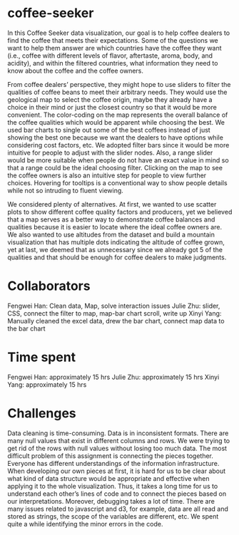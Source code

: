 # coffee-seeker

In this Coffee Seeker data visualization, our goal is to help coffee dealers to find the coffee that meets their expectations. Some of the questions we want to help them answer are which countries have the coffee they want (i.e., coffee with different levels of flavor, aftertaste, aroma, body, and acidity), and within the filtered countries, what information they need to know about the coffee and the coffee owners. 
	
From coffee dealers’ perspective, they might hope to use sliders to filter the qualities of coffee beans to meet their arbitrary needs. They would use the geological map to select the coffee origin, maybe they already have a choice in their mind or just the closest country so that it would be more convenient. The color-coding on the map represents the overall balance of the coffee qualities which would be apparent while choosing the best. We used bar charts to single out some of the best coffees instead of just showing the best one because we want the dealers to have options while considering cost factors, etc.
We adopted filter bars since it would be more intuitive for people to adjust with the slider nodes. Also, a range slider would be more suitable when people do not have an exact value in mind so that a range could be the ideal choosing filter. Clicking on the map to see the coffee owners is also an intuitive step for people to view further choices. Hovering for tooltips is a conventional way to show people details while not so intruding to fluent viewing.

We considered plenty of alternatives. At first, we wanted to use scatter plots to show different coffee quality factors and producers, yet we believed that a map serves as a better way to demonstrate coffee balances and qualities because it is easier to locate where the ideal coffee owners are. We also wanted to use altitudes from the dataset and build a mountain visualization that has multiple dots indicating the altitude of coffee grown, yet at last, we deemed that as unnecessary since we already got 5 of the qualities and that should be enough for coffee dealers to make judgments.

# Collaborators
Fengwei Han: Clean data, Map, solve interaction issues
Julie Zhu: slider, CSS, connect the filter to map, map-bar chart scroll, write up
Xinyi Yang: Manually cleaned the excel data, drew the  bar chart, connect map data to the bar chart

# Time spent
Fengwei Han: approximately 15 hrs
Julie Zhu: approximately 15 hrs
Xinyi Yang: approximately 15 hrs

# Challenges
Data cleaning is time-consuming. Data is in inconsistent formats. There are many null values that exist in different columns and rows. We were trying to get rid of the rows with null values without losing too much data. The most difficult problem of this assignment is connecting the pieces together. Everyone has different understandings of the information infrastructure.  When developing our own pieces at first, it is hard for us to be clear about what kind of data structure would be appropriate and effective when applying it to the whole visualization. Thus, it takes a long time for us to understand each other’s lines of code and to connect the pieces based on our interpretations. Moreover, debugging takes a lot of time. There are many issues related to javascript and d3, for example, data are all read and stored as strings,  the scope of the variables are different, etc. We spent quite a while identifying the minor errors in the code. 
